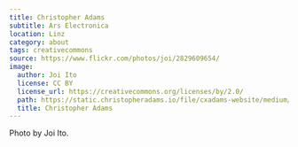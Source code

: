 ```yaml
---
title: Christopher Adams
subtitle: Ars Electronica
location: Linz
category: about
tags: creativecommons
source: https://www.flickr.com/photos/joi/2829609654/
image:
  author: Joi Ito
  license: CC BY
  license_url: https://creativecommons.org/licenses/by/2.0/
  path: https://static.christopheradams.io/file/cxadams-website/medium/flickr/3094/2829609654_800aede242_k.jpg
  title: Christopher Adams
---
```


Photo by Joi Ito.
